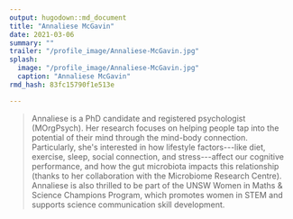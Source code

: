 ```yaml
---
output: hugodown::md_document
title: "Annaliese McGavin"
date: 2021-03-06
summary: ""
trailer: "/profile_image/Annaliese-McGavin.jpg"
splash:
  image: "/profile_image/Annaliese-McGavin.jpg"
  caption: "Annaliese McGavin"
rmd_hash: 83fc15790f1e513e

---
```


> Annaliese is a PhD candidate and registered psychologist (MOrgPsych). Her research focuses on helping people tap into the potential of their mind through the mind-body connection. Particularly, she's interested in how lifestyle factors---like diet, exercise, sleep, social connection, and stress---affect our cognitive performance, and how the gut microbiota impacts this relationship (thanks to her collaboration with the Microbiome Research Centre). Annaliese is also thrilled to be part of the UNSW Women in Maths & Science Champions Program, which promotes women in STEM and supports science communication skill development.

